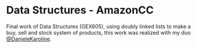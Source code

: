 # Data Structures - AmazonCC
Final work of Data Structures (GEX605), using doubly linked lists to make a buy, sell and stock system of products, this work was realized with my duo <a href="https://github.com/DanieleKaroline" target="blank_">@DanieleKaroline</a>.

